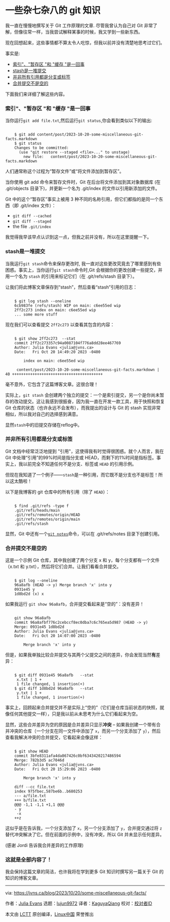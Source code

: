 [#]: subject: "Some miscellaneous git facts"
[#]: via: "https://jvns.ca/blog/2023/10/20/some-miscellaneous-git-facts/"
[#]: author: "Julia Evans https://jvns.ca/"
[#]: collector: "lujun9972/lctt-scripts-1693450080"
[#]: translator: "KaguyaQiang"
[#]: reviewer: " "
[#]: publisher: " "
[#]: url: " "

一些杂七杂八的 git 知识
======

我一直在慢慢地撰写关于 Git 工作原理的文章. 尽管我曾认为自己对 Git 非常了解，但像往常一样，当我尝试解释某事的时候，我又学到一些新东西。

现在回想起来，这些事情都不算太令人吃惊，但我以前并没有清楚地思考过它们。

事实是:

  * [索引"、"暂存区 "和 "缓存 "是一回事][1]
  * [stash是一堆提交][2]
  * [并非所有引用都是分支或标签][3]
  * [合并提交不是空的][4]



下面我们来详细了解这些内容。

### 索引"、"暂存区 "和 "缓存 "是一回事

当你运行`git add file.txt`,然后运行`git status`,你会看到类似以下的输出:

```

    $ git add content/post/2023-10-20-some-miscellaneous-git-facts.markdown
    $ git status
    Changes to be committed:
      (use "git restore --staged <file>..." to unstage)
        new file:   content/post/2023-10-20-some-miscellaneous-git-facts.markdown

```

人们通常称这个过程为“暂存文件”或“将文件添加到暂存区”。

当你使用 git add 命令来暂存文件时，Git 在后台将文件添加到其对象数据库 (在 .git/objects 目录下)，并更新一个名为 .git/index 的文件以引用新添加的文件。

Git 中的这个“暂存区”事实上被用 3 种不同的名称引用，但它们都指的是同一个东西（即 .git/index 文件）：

  * `git diff --cached`
  * `git diff --staged`
  * the file `.git/index`



我觉得我早该早点认识到这一点，但我之前并没有，所以在这里提醒一下。

### stash是一堆提交

当我运行`git stash`命令来保存更改时, 我一直对这些更改究竟去了哪里感到有些困惑。事实上，当你运行`git stash`命令时,Git 会根据你的更改创建一些提交，并用一个名为 `stash` 的引用来标记它们（在 .git/refs/stash 目录下）。

让我们将此博客文章保存到“stash”，然后查看“stash”引用的日志：

```

    $ git log stash --oneline
    6cb983fe (refs/stash) WIP on main: c6ee55ed wip
    2ff2c273 index on main: c6ee55ed wip
    ... some more stuff

```

现在我们可以查看提交 `2ff2c273` 以查看其包含的内容：

```

    $ git show 2ff2c273  --stat
    commit 2ff2c273357c94a0087104f776a8dd28ee467769
    Author: Julia Evans <julia@jvns.ca>
    Date:   Fri Oct 20 14:49:20 2023 -0400

        index on main: c6ee55ed wip

     content/post/2023-10-20-some-miscellaneous-git-facts.markdown | 40 ++++++++++++++++++++++++++++++++++++++++

```

毫不意外，它包含了这篇博客文章。这很合理！

实际上，`git stash` 会创建两个独立的提交：一个是索引提交，另一个是你尚未暂存的改动提交。这让我感到很振奋，因为我一直在开发一款工具，用于快照和恢复 Git 仓库的状态（也许永远不会发布），而我提出的设计与 Git 的 stash 实现非常相似，所以我对自己的选择感到满意。

显然`stash`中的旧提交存储在reflog中。

### 并非所有引用都是分支或标签

Git 文档中经常泛泛地提到 "引用"，这使得我有时觉得很困惑。就个人而言，我在 Git 中处理“引用”的99%时间是指分支或 HEAD，而剩下的1%时间是指标签。事实上，我以前完全不知道任何不是分支、标签或 `HEAD` 的引用示例。

但现在我知道了一个例子——`stash`是一种引用，而它既不是分支也不是标签！所以这太酷啦！

以下是我博客的 git 仓库中的所有引用（除了 `HEAD`）：

```

    $ find .git/refs -type f
    .git/refs/heads/main
    .git/refs/remotes/origin/HEAD
    .git/refs/remotes/origin/main
    .git/refs/stash

```

显然，Git 中还有一个[`git notes`][5]命令，可以在 .git/refs/notes 目录下创建引用。

### 合并提交不是空的

这是一个示例 Git 仓库，其中我创建了两个分支 x 和 y，每个分支都有一个文件（x.txt 和 y.txt），然后将它们合并。让我们看看合并提交。

```

    $ git log --oneline
    96a8afb (HEAD -> y) Merge branch 'x' into y
    0931e45 y
    1d8bd2d (x) x

```

如果我运行 `git show 96a8afb`，合并提交看起来是“空的”：没有差异！

```

    git show 96a8afb
    commit 96a8afbf776c2cebccf8ec0dba7c6c765ea5d987 (HEAD -> y)
    Merge: 0931e45 1d8bd2d
    Author: Julia Evans <julia@jvns.ca>
    Date:   Fri Oct 20 14:07:00 2023 -0400

        Merge branch 'x' into y

```

但是，如果我单独比较合并提交与其两个父提交之间的差异，你会发现当然**有**差异：

```

    $ git diff 0931e45 96a8afb   --stat
     x.txt | 1 +
     1 file changed, 1 insertion(+)
    $ git diff 1d8bd2d 96a8afb   --stat
     y.txt | 1 +
     1 file changed, 1 insertion(+)

```

事实上，回顾起来合并提交并不是实际上“空的”（它们是仓库当前状态的快照，就像任何其他提交一样），只是我以前从未思考为什么它们看起来为空。

显然，这些合并差异为空的原因是合并差异只显示**冲突** – 如果我创建一个带有合并冲突的仓库（一个分支在同一文件中添加了 `x`，而另一个分支添加了 `y`），然后查看我解决冲突的合并提交，它看起来会像这样：

```

    $ git show HEAD
    commit 3bfe8311afa4da867426c0bf6343420217486594
    Merge: 782b3d5 ac7046d
    Author: Julia Evans <julia@jvns.ca>
    Date:   Fri Oct 20 15:29:06 2023 -0400

        Merge branch 'x' into y

    diff --cc file.txt
    index 975fbec,587be6b..b680253
    --- a/file.txt
    +++ b/file.txt
    @@@ -1,1 -1,1 +1,1 @@@
    - y
     -x
    ++z

```

这似乎是在告诉我，一个分支添加了 `x`，另一个分支添加了 `y`，合并提交通过将 `z` 替代冲突解决了它。但在前面的示例中，没有冲突，所以 Git 并未显示任何差异。

(感谢 Jordi 告诉我合并差异的工作原理)

### 这就是全部内容了！

我会保持这篇文章的简洁，也许我将在学到更多 Git 知识时撰写另一篇关于 Git 的知识的博客文章。

--------------------------------------------------------------------------------

via: https://jvns.ca/blog/2023/10/20/some-miscellaneous-git-facts/

作者：[Julia Evans][a]
选题：[lujun9972][b]
译者：[KaguyaQiang][c]
校对：[校对者ID](https://github.com/校对者ID)

本文由 [LCTT](https://github.com/LCTT/TranslateProject) 原创编译，[Linux中国](https://linux.cn/) 荣誉推出

[a]: https://jvns.ca/
[b]: https://github.com/lujun9972
[c]: http://github.com/KaguyaQiang
[1]: tmp.0vBZr0yeF0#the-index-staging-area-and-cached-are-all-the-same-thing
[2]: tmp.0vBZr0yeF0#the-stash-is-a-bunch-of-commits
[3]: tmp.0vBZr0yeF0#not-all-references-are-branches-or-tags
[4]: tmp.0vBZr0yeF0#merge-commits-aren-t-empty
[5]: https://tylercipriani.com/blog/2022/11/19/git-notes-gits-coolest-most-unloved-feature/
